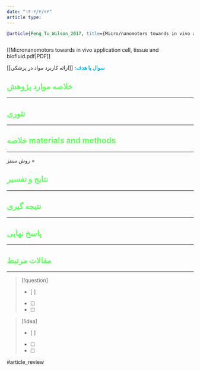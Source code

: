 ```yaml
---
date: "۱۴۰۳/۳/۲۳"
article type:
---
```


```bibtex
@article{Peng_Tu_Wilson_2017, title={Micro/nanomotors towards in vivo application: cell, tissue and biofluid}, volume={46}, url={https://pubs.rsc.org/en/content/articlelanding/2017/cs/c6cs00885b}, DOI={[10.1039/c6cs00885b](https://doi.org/10.1039/c6cs00885b)}, number={17}, journal={Chemical Society Reviews}, author={Peng, Fei and Tu, Yingfeng and Wilson, Daniela A.}, year={2017}, month=jan, pages={5289–5310} }



```

[[Micronanomotors towards in vivo application cell, tissue and biofluid.pdf|PDF]]

**<span style="color:#00b0f0">سوال یا هدف:</span>**
[[ارائه کاربرد مواد در پزشکی]]


## <span style="color:#64ff61">خلاصه موارد پژوهش</span>
---

## <span style="color:#64ff61">تئوری</span>
---



## <span style="color:#64ff61">خلاصه materials and methods</span>
---

روش سنتز = 



## <span style="color:#64ff61"> نتایج و تفسیر</span>
---



## <span style="color:#64ff61">نتیجه گیری</span>
---



## <span style="color:#64ff61">پاسخ نهایی</span>
---




## <span style="color:#64ff61">مقالات مرتبط</span>
---





> [!question] 
>- [ ] 
>- [ ]  
>- [ ] 


> [!idea] 
> - [ ] 
>- [ ] 
>- [ ] 



#article_review
